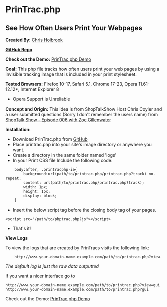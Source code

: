 # PrinTrac.php
## See How Often Users Print Your Webpages
**Created By:** [Chris Holbrook](http://mad9scientist.com/ "Author's Website")

**[GitHub Repo](https://github.com/mad9scientist/PrinTrac.php/ "GitHub")**

**Check out the Demo:** [PrinTrac.php Demo](http://mad9scientist.com/projects/printrac-php/)

**Goal:** This php file tracks how often users print your web pages by using a invisible tracking image that is included in your print stylesheet.

**Tested Browsers:** Firefox 10-17, Safari 5.1, Chrome 17-23, Opera 11.61-12.12*, Internet Explorer 8
* Opera Support is Unreliable

**Concept and Origin:** This idea is from ShopTalkShow Host Chris Coyier and a user submitted questions (Sorry I don't remember the users name) from [ShopTalk Show - Episode 006 with Zoe Gillenwater](http://shoptalkshow.com/episodes/006-with-zoe-gillenwater/ "ShopTalk Show")

**Installation:**

*	Download PrinTrac.php from [GitHub](https://github.com/mad9scientist/PrinTrac.php/zipball/master "Download")
*	Place printrac.php into your site's image directory or anywhere you want.
*	Create a directory in the same folder named 'logs'
*	In your Print CSS file Include the following code:

```
	body:after, .printracphp-ie{
		background:url(path/to/printrac.php/printrac.php?track) no-repeat;
		content: url(path/to/printrac.php/printrac.php?track);
		width: 1px;
		height: 1px;
		display: block;
	}
```
*	Insert the below script tag before the closing body tag of your pages.

```
<script src="/path/to/phptrac.php?js"></script>
```
* That's it!

**View Logs**

To view the logs that are created by PrinTracs visits the following link:
```
	http://www.your-domain-name.example.com/path/to/printrac.php?view
```

*The default log is just the raw data outputted*

If you want a nicer interface go to

	http://www.your-domain-name.example.com/path/to/printrac.php?view=gui
	http://www.your-domain-name.example.com/path/to/printrac.php?gui


Check out the Demo: [PrinTrac.php Demo](http://mad9scientist.com/projects/printrac-php/)
